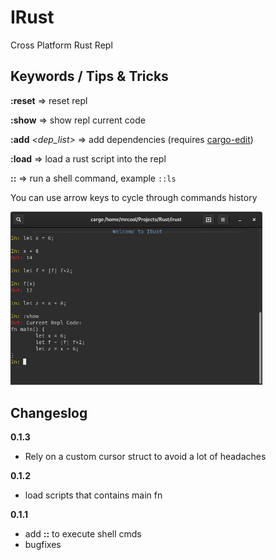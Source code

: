 # IRust
Cross Platform Rust Repl

## Keywords / Tips & Tricks

**:reset** => reset repl

**:show** => show repl current code

**:add** *<dep_list>* => add dependencies (requires [cargo-edit](https://github.com/killercup/cargo-edit))

**:load** => load a rust script into the repl

**::** => run a shell command, example `::ls`

You can use arrow keys to cycle through commands history

<img src="./irust.png" width="80%" height="60%">

## Changeslog

**0.1.3**
- Rely on a custom cursor struct to avoid a lot of headaches

**0.1.2**
- load scripts that contains main fn

**0.1.1**
- add **::** to execute shell cmds
- bugfixes
